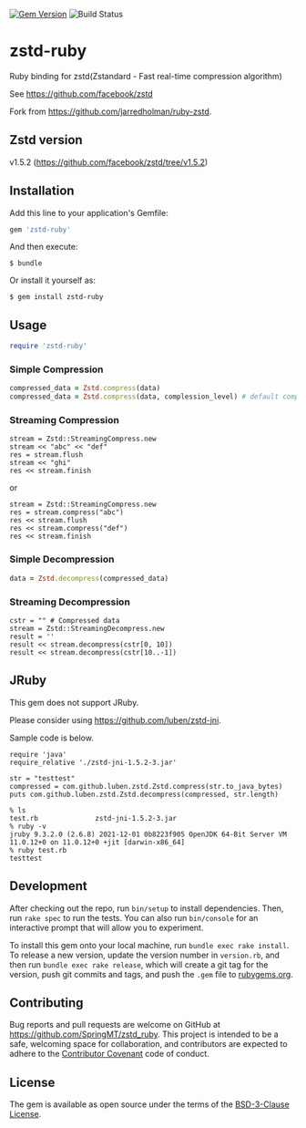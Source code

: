 [![Gem Version](https://badge.fury.io/rb/zstd-ruby.svg)](https://badge.fury.io/rb/zstd-ruby)
![Build Status](https://github.com/SpringMT/zstd-ruby/actions/workflows/ruby.yml/badge.svg?branch=master)

# zstd-ruby

Ruby binding for zstd(Zstandard - Fast real-time compression algorithm)

See https://github.com/facebook/zstd

Fork from https://github.com/jarredholman/ruby-zstd.

## Zstd version
v1.5.2 (https://github.com/facebook/zstd/tree/v1.5.2)

## Installation

Add this line to your application's Gemfile:

```ruby
gem 'zstd-ruby'
```

And then execute:

    $ bundle

Or install it yourself as:

    $ gem install zstd-ruby

## Usage

```ruby
require 'zstd-ruby'
```

### Simple Compression

```ruby
compressed_data = Zstd.compress(data)
compressed_data = Zstd.compress(data, complession_level) # default compression_level is 0
```

### Streaming Compression
```
stream = Zstd::StreamingCompress.new
stream << "abc" << "def"
res = stream.flush
stream << "ghi"
res << stream.finish
```

or

```
stream = Zstd::StreamingCompress.new
res = stream.compress("abc")
res << stream.flush
res << stream.compress("def")
res << stream.finish
```

### Simple Decompression

```ruby
data = Zstd.decompress(compressed_data)
```

### Streaming Decompression
```
cstr = "" # Compressed data
stream = Zstd::StreamingDecompress.new
result = ''
result << stream.decompress(cstr[0, 10])
result << stream.decompress(cstr[10..-1])
```


## JRuby
This gem does not support JRuby.

Please consider using https://github.com/luben/zstd-jni.

Sample code is below.

```
require 'java'
require_relative './zstd-jni-1.5.2-3.jar'

str = "testtest"
compressed = com.github.luben.zstd.Zstd.compress(str.to_java_bytes)
puts com.github.luben.zstd.Zstd.decompress(compressed, str.length)
```

```
% ls
test.rb              zstd-jni-1.5.2-3.jar
% ruby -v
jruby 9.3.2.0 (2.6.8) 2021-12-01 0b8223f905 OpenJDK 64-Bit Server VM 11.0.12+0 on 11.0.12+0 +jit [darwin-x86_64]
% ruby test.rb
testtest
```

## Development

After checking out the repo, run `bin/setup` to install dependencies. Then, run `rake spec` to run the tests. You can also run `bin/console` for an interactive prompt that will allow you to experiment.

To install this gem onto your local machine, run `bundle exec rake install`. To release a new version, update the version number in `version.rb`, and then run `bundle exec rake release`, which will create a git tag for the version, push git commits and tags, and push the `.gem` file to [rubygems.org](https://rubygems.org).

## Contributing

Bug reports and pull requests are welcome on GitHub at https://github.com/SpringMT/zstd_ruby. This project is intended to be a safe, welcoming space for collaboration, and contributors are expected to adhere to the [Contributor Covenant](http://contributor-covenant.org) code of conduct.


## License

The gem is available as open source under the terms of the [BSD-3-Clause License](https://opensource.org/licenses/BSD-3-Clause).

